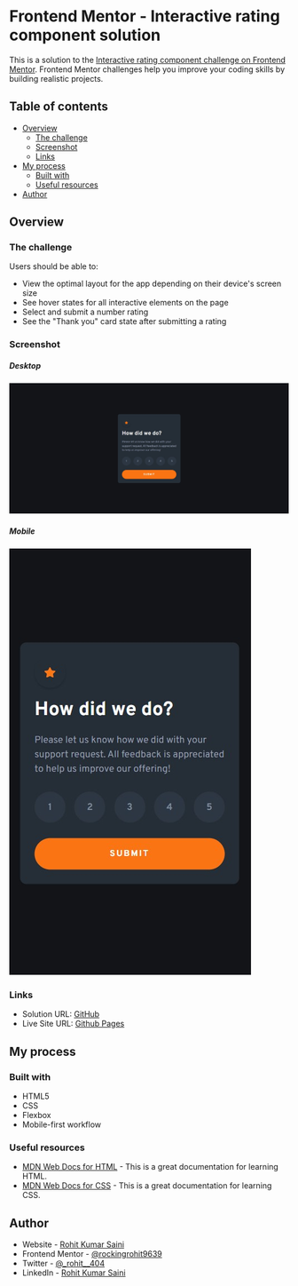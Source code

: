 # Frontend Mentor - Interactive rating component solution

This is a solution to the [Interactive rating component challenge on Frontend Mentor](https://www.frontendmentor.io/challenges/interactive-rating-component-koxpeBUmI). Frontend Mentor challenges help you improve your coding skills by building realistic projects.

## Table of contents

- [Overview](#overview)
  - [The challenge](#the-challenge)
  - [Screenshot](#screenshot)
  - [Links](#links)
- [My process](#my-process)
  - [Built with](#built-with)
  - [Useful resources](#useful-resources)
- [Author](#author)

## Overview

### The challenge

Users should be able to:

- View the optimal layout for the app depending on their device's screen size
- See hover states for all interactive elements on the page
- Select and submit a number rating
- See the "Thank you" card state after submitting a rating

### Screenshot

##### Desktop

![Desktop Preview](./previews/desktop.jpg)

##### Mobile

![Mobile Preview](./previews/mobile.jpg)

### Links

- Solution URL: [GitHub](https://github.com/rockingrohit9639/Frontend-Mentor-Challanges/tree/master/sites/interactive-rating-component-main)
- Live Site URL: [Github Pages](https://rockingrohit9639.github.io/Frontend-Mentor-Challanges/sites/interactive-rating-component-main/)

## My process

### Built with

- HTML5
- CSS
- Flexbox
- Mobile-first workflow

### Useful resources

- [MDN Web Docs for HTML](https://developer.mozilla.org/en-US/docs/Web/HTML) - This is a great documentation for learning HTML.
- [MDN Web Docs for CSS](https://developer.mozilla.org/en-US/docs/Web/CSS) - This is a great documentation for learning CSS.

## Author

- Website - [Rohit Kumar Saini](https://portfolio-45b9b.web.app/)
- Frontend Mentor - [@rockingrohit9639](https://www.frontendmentor.io/profile/rockingrohit9639)
- Twitter - [@\_rohit\_\_404](https://twitter.com/_rohit__404)
- LinkedIn - [Rohit Kumar Saini](https://www.linkedin.com/in/rohit-kumar-saini/)
